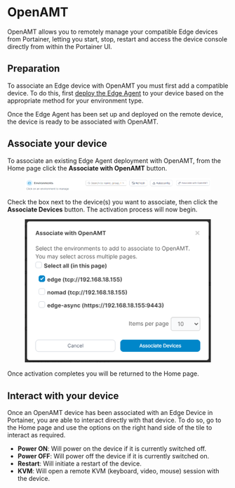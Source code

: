 # OpenAMT

OpenAMT allows you to remotely manage your compatible Edge devices from Portainer, letting you start, stop, restart and access the device console directly from within the Portainer UI.

## Preparation

To associate an Edge device with OpenAMT you must first add a compatible device. To do this, first [deploy the Edge Agent](../../administering-portainer/environments/add/) to your device based on the appropriate method for your environment type.

Once the Edge Agent has been set up and deployed on the remote device, the device is ready to be associated with OpenAMT.

## Associate your device

To associate an existing Edge Agent deployment with OpenAMT, from the Home page click the **Associate with OpenAMT** button.&#x20;

<figure><img src="../../.gitbook/assets/2.18-home-openamt-associate-button.png" alt=""><figcaption></figcaption></figure>

Check the box next to the device(s) you want to associate, then click the **Associate Devices** button. The activation process will now begin.

<figure><img src="../../.gitbook/assets/2.18-home-openamt-associate-dialog.png" alt=""><figcaption></figcaption></figure>

Once activation completes you will be returned to the Home page.&#x20;

## Interact with your device

Once an OpenAMT device has been associated with an Edge Device in Portainer, you are able to interact directly with that device. To do so, go to the Home page and use the options on the right hand side of the tile to interact as required.

* **Power ON**: Will power on the device if it is currently switched off.
* **Power OFF**: Will power off the device if it is currently switched on.
* **Restart**: Will initiate a restart of the device.
* **KVM**: Will open a remote KVM (keyboard, video, mouse) session with the device.
